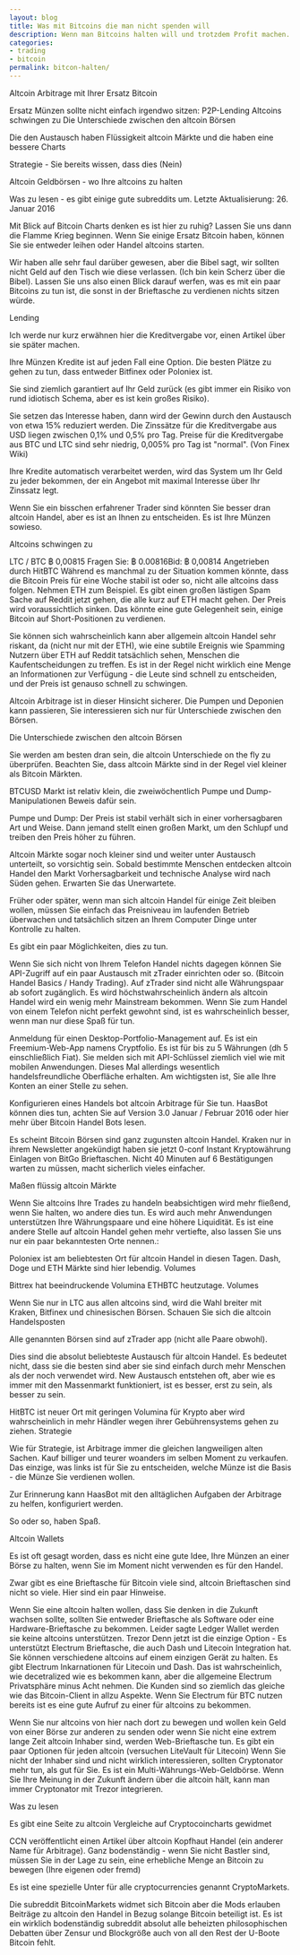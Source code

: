 ```yaml
---
layout: blog
title: Was mit Bitcoins die man nicht spenden will
description: Wenn man Bitcoins halten will und trotzdem Profit machen.
categories:
- trading
- bitcoin
permalink: bitcon-halten/
---
```


Altcoin Arbitrage mit Ihrer Ersatz Bitcoin

Ersatz Münzen sollte nicht einfach irgendwo sitzen:
P2P-Lending
Altcoins schwingen zu
Die Unterschiede zwischen den altcoin Börsen

Die den Austausch haben Flüssigkeit altcoin Märkte und die haben eine bessere Charts

Strategie - Sie bereits wissen, dass dies (Nein)

Altcoin Geldbörsen - wo Ihre altcoins zu halten

Was zu lesen - es gibt einige gute subreddits um.
Letzte Aktualisierung: 26. Januar 2016


Mit Blick auf Bitcoin Charts denken es ist hier zu ruhig? Lassen Sie uns dann die Flamme Krieg beginnen. Wenn Sie einige Ersatz Bitcoin haben, können Sie sie entweder leihen oder Handel altcoins starten.

Wir haben alle sehr faul darüber gewesen, aber die Bibel sagt, wir sollten nicht Geld auf den Tisch wie diese verlassen. (Ich bin kein Scherz über die Bibel). Lassen Sie uns also einen Blick darauf werfen, was es mit ein paar Bitcoins zu tun ist, die sonst in der Brieftasche zu verdienen nichts sitzen würde.

Lending

Ich werde nur kurz erwähnen hier die Kreditvergabe vor, einen Artikel über sie später machen.

Ihre Münzen Kredite ist auf jeden Fall eine Option. Die besten Plätze zu gehen zu tun, dass entweder Bitfinex oder Poloniex ist.

Sie sind ziemlich garantiert auf Ihr Geld zurück (es gibt immer ein Risiko von rund idiotisch Schema, aber es ist kein großes Risiko).

Sie setzen das Interesse haben, dann wird der Gewinn durch den Austausch von etwa 15% reduziert werden. Die Zinssätze für die Kreditvergabe aus USD liegen zwischen 0,1% und 0,5% pro Tag. Preise für die Kreditvergabe aus BTC und LTC sind sehr niedrig, 0,005% pro Tag ist "normal". (Von Finex Wiki)

Ihre Kredite automatisch verarbeitet werden, wird das System um Ihr Geld zu jeder bekommen, der ein Angebot mit maximal Interesse über Ihr Zinssatz legt.

Wenn Sie ein bisschen erfahrener Trader sind könnten Sie besser dran altcoin Handel, aber es ist an Ihnen zu entscheiden. Es ist Ihre Münzen sowieso.

Altcoins schwingen zu

LTC / BTC
฿ 0,00815
Fragen Sie: ฿ 0.00816Bid: ฿ 0,00814
Angetrieben durch HitBTC
Während es manchmal zu der Situation kommen könnte, dass die Bitcoin Preis für eine Woche stabil ist oder so, nicht alle altcoins dass folgen. Nehmen ETH zum Beispiel. Es gibt einen großen lästigen Spam Sache auf Reddit jetzt gehen, die alle kurz auf ETH macht gehen. Der Preis wird voraussichtlich sinken. Das könnte eine gute Gelegenheit sein, einige Bitcoin auf Short-Positionen zu verdienen.

Sie können sich wahrscheinlich kann aber allgemein altcoin Handel sehr riskant, da (nicht nur mit der ETH), wie eine subtile Ereignis wie Spamming Nutzern über ETH auf Reddit tatsächlich sehen, Menschen die Kaufentscheidungen zu treffen. Es ist in der Regel nicht wirklich eine Menge an Informationen zur Verfügung - die Leute sind schnell zu entscheiden, und der Preis ist genauso schnell zu schwingen.

Altcoin Arbitrage ist in dieser Hinsicht sicherer. Die Pumpen und Deponien kann passieren, Sie interessieren sich nur für Unterschiede zwischen den Börsen.

Die Unterschiede zwischen den altcoin Börsen

Sie werden am besten dran sein, die altcoin Unterschiede on the fly zu überprüfen. Beachten Sie, dass altcoin Märkte sind in der Regel viel kleiner als Bitcoin Märkten.

BTCUSD Markt ist relativ klein, die zweiwöchentlich Pumpe und Dump-Manipulationen Beweis dafür sein.

Pumpe und Dump: Der Preis ist stabil verhält sich in einer vorhersagbaren Art und Weise. Dann jemand stellt einen großen Markt, um den Schlupf und treiben den Preis höher zu führen.

Altcoin Märkte sogar noch kleiner sind und weiter unter Austausch unterteilt, so vorsichtig sein. Sobald bestimmte Menschen entdecken altcoin Handel den Markt Vorhersagbarkeit und technische Analyse wird nach Süden gehen. Erwarten Sie das Unerwartete.

Früher oder später, wenn man sich altcoin Handel für einige Zeit bleiben wollen, müssen Sie einfach das Preisniveau im laufenden Betrieb überwachen und tatsächlich sitzen an Ihrem Computer Dinge unter Kontrolle zu halten.

Es gibt ein paar Möglichkeiten, dies zu tun.

Wenn Sie sich nicht von Ihrem Telefon Handel nichts dagegen können Sie API-Zugriff auf ein paar Austausch mit zTrader einrichten oder so. (Bitcoin Handel Basics / Handy Trading). Auf zTrader sind nicht alle Währungspaar ab sofort zugänglich. Es wird höchstwahrscheinlich ändern als altcoin Handel wird ein wenig mehr Mainstream bekommen. Wenn Sie zum Handel von einem Telefon nicht perfekt gewohnt sind, ist es wahrscheinlich besser, wenn man nur diese Spaß für tun.

Anmeldung für einen Desktop-Portfolio-Management auf. Es ist ein Freemium-Web-App namens Cryptfolio. Es ist für bis zu 5 Währungen (dh 5 einschließlich Fiat). Sie melden sich mit API-Schlüssel ziemlich viel wie mit mobilen Anwendungen. Dieses Mal allerdings wesentlich handelsfreundliche Oberfläche erhalten. Am wichtigsten ist, Sie alle Ihre Konten an einer Stelle zu sehen.

Konfigurieren eines Handels bot altcoin Arbitrage für Sie tun. HaasBot können dies tun, achten Sie auf Version 3.0 Januar / Februar 2016 oder hier mehr über Bitcoin Handel Bots lesen.

Es scheint Bitcoin Börsen sind ganz zugunsten altcoin Handel. Kraken nur in ihrem Newsletter angekündigt haben sie jetzt 0-conf Instant Kryptowährung Einlagen von BitGo Brieftaschen. Nicht 40 Minuten auf 6 Bestätigungen warten zu müssen, macht sicherlich vieles einfacher.

Maßen flüssig altcoin Märkte

Wenn Sie altcoins Ihre Trades zu handeln beabsichtigen wird mehr fließend, wenn Sie halten, wo andere dies tun. Es wird auch mehr Anwendungen unterstützen Ihre Währungspaare und eine höhere Liquidität. Es ist eine andere Stelle auf altcoin Handel gehen mehr vertiefte, also lassen Sie uns nur ein paar bekanntesten Orte nennen.:

Poloniex ist am beliebtesten Ort für altcoin Handel in diesen Tagen. Dash, Doge und ETH Märkte sind hier lebendig. Volumes

Bittrex hat beeindruckende Volumina ETHBTC heutzutage. Volumes

Wenn Sie nur in LTC aus allen altcoins sind, wird die Wahl breiter mit Kraken, Bitfinex und chinesischen Börsen. Schauen Sie sich die altcoin Handelsposten

Alle genannten Börsen sind auf zTrader app (nicht alle Paare obwohl).

Dies sind die absolut beliebteste Austausch für altcoin Handel. Es bedeutet nicht, dass sie die besten sind aber sie sind einfach durch mehr Menschen als der noch verwendet wird. New Austausch entstehen oft, aber wie es immer mit den Massenmarkt funktioniert, ist es besser, erst zu sein, als besser zu sein.

HitBTC ist neuer Ort mit geringen Volumina für Krypto aber wird wahrscheinlich in mehr Händler wegen ihrer Gebührensystems gehen zu ziehen.
Strategie

Wie für Strategie, ist Arbitrage immer die gleichen langweiligen alten Sachen. Kauf billiger und teurer woanders im selben Moment zu verkaufen. Das einzige, was links ist für Sie zu entscheiden, welche Münze ist die Basis - die Münze Sie verdienen wollen.

Zur Erinnerung kann HaasBot mit den alltäglichen Aufgaben der Arbitrage zu helfen, konfiguriert werden.

So oder so, haben Spaß.

Altcoin Wallets

Es ist oft gesagt worden, dass es nicht eine gute Idee, Ihre Münzen an einer Börse zu halten, wenn Sie im Moment nicht verwenden es für den Handel.

Zwar gibt es eine Brieftasche für Bitcoin viele sind, altcoin Brieftaschen sind nicht so viele. Hier sind ein paar Hinweise.

Wenn Sie eine altcoin halten wollen, dass Sie denken in die Zukunft wachsen sollte, sollten Sie entweder Brieftasche als Software oder eine Hardware-Brieftasche zu bekommen.
Leider sagte Ledger Wallet werden sie keine altcoins unterstützen.
Trezor Denn jetzt ist die einzige Option - Es unterstützt Electrum Brieftasche, die auch Dash und Litecoin Integration hat. Sie können verschiedene altcoins auf einem einzigen Gerät zu halten.
Es gibt Electrum Inkarnationen für Litecoin und Dash. Das ist wahrscheinlich, wie decetralized wie es bekommen kann, aber die allgemeine Electrum Privatsphäre minus Acht nehmen. Die Kunden sind so ziemlich das gleiche wie das Bitcoin-Client in allzu Aspekte. Wenn Sie Electrum für BTC nutzen bereits ist es eine gute Aufruf zu einer für altcoins zu bekommen.

Wenn Sie nur altcoins von hier nach dort zu bewegen und wollen kein Geld von einer Börse zur anderen zu senden oder wenn Sie nicht eine extrem lange Zeit altcoin Inhaber sind, werden Web-Brieftasche tun.
Es gibt ein paar Optionen für jeden altcoin (versuchen LiteVault für Litecoin)
Wenn Sie nicht der Inhaber sind und nicht wirklich interessieren, sollten Cryptonator mehr tun, als gut für Sie. Es ist ein Multi-Währungs-Web-Geldbörse.
Wenn Sie Ihre Meinung in der Zukunft ändern über die altcoin hält, kann man immer Cryptonator mit Trezor integrieren.

Was zu lesen

Es gibt eine Seite zu altcoin Vergleiche auf Cryptocoincharts gewidmet

CCN veröffentlicht einen Artikel über altcoin Kopfhaut Handel (ein anderer Name für Arbitrage). Ganz bodenständig - wenn Sie nicht Bastler sind, müssen Sie in der Lage zu sein, eine erhebliche Menge an Bitcoin zu bewegen (Ihre eigenen oder fremd)

Es ist eine spezielle Unter für alle cryptocurrencies genannt CryptoMarkets.

Die subreddit BitcoinMarkets widmet sich Bitcoin aber die Mods erlauben Beiträge zu altcoin den Handel in Bezug solange Bitcoin beteiligt ist. Es ist ein wirklich bodenständig subreddit absolut alle beheizten philosophischen Debatten über Zensur und Blockgröße auch von all den Rest der U-Boote Bitcoin fehlt.
